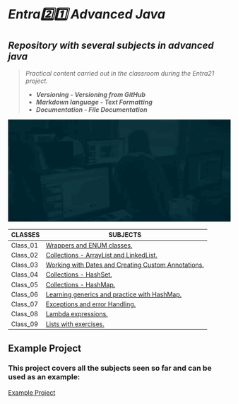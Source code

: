 # _Entra2️⃣1️⃣ Advanced Java_

## _Repository with several subjects in advanced java_

> _Practical content carried out in the classroom during the Entra21 project._
>
> - **_Versioning - Versioning from GitHub_**
> - **_Markdown language - Text Formatting_**
> - **_Documentation - File Documentation_**

![Gif Entra21](/entra21.gif)

| CLASSES | SUBJECTS |
|------|---------|
|Class_01|[Wrappers and ENUM classes.](/JavaAcancado/src/br/com/entra21/java/avancado/aula01)  
|Class_02|[Collections - ArrayList and LinkedList.](/JavaAcancado/src/br/com/entra21/java/avancado/aula02)  
|Class_03|[Working with Dates and Creating Custom Annotations.](/JavaAcancado/src/br/com/entra21/java/avancado/aula03)
|Class_04|[Collections - HashSet.](/JavaAcancado/src/br/com/entra21/java/avancado/aula04)
|Class_05|[Collections - HashMap.](/JavaAcancado/src/br/com/entra21/java/avancado/aula05)
|Class_06|[Learning generics and practice with HashMap.](/JavaAcancado/src/br/com/entra21/java/avancado/aula06)
|Class_07|[Exceptions and error Handling.](/JavaAcancado/src/br/com/entra21/java/avancado/aula07)
|Class_08|[Lambda expressions.](/JavaAcancado/src/br/com/entra21/java/avancado/aula08)
|Class_09|[Lists with exercises.](/JavaAcancado/src/br/com/entra21/java/avancado/aula9)

## Example Project 

### This project covers all the subjects seen so far and can be used as an example:

[Example Project](https://github.com/TimeVerde/SistemaBancario)
